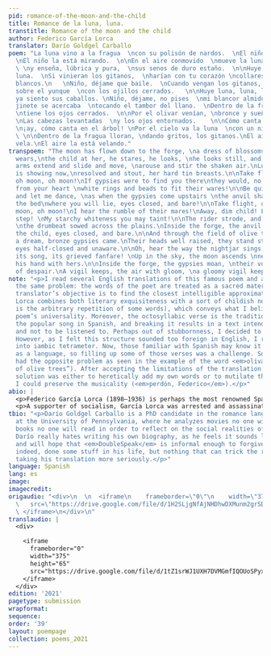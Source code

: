 ```yaml
---
pid: romance-of-the-moon-and-the-child
title: Romance de la luna, luna.
transtitle: Romance of the moon and the child
author: Federico García Lorca
translator: Darío Goldgel Carballo
poem: "La luna vino a la fragua  \ncon su polisón de nardos.  \nEl niño la mira, mira.
  \nEl niño la está mirando.  \n\nEn el aire conmovido  \nmueve la luna sus brazos
  \ \ny enseña, lúbrica y pura,  \nsus senos de duro estaño.  \n\nHuye luna, luna,
  luna.  \nSi vinieran los gitanos,  \nharían con tu corazón \ncollares y anillos
  blancos.\n   \nNiño, déjame que baile.  \nCuando vengan los gitanos, \nte encontrarán
  sobre el yunque  \ncon los ojillos cerrados.   \n\nHuye luna, luna, luna, \nque
  ya siento sus caballos. \nNiño, déjame, no pises  \nmi blancor almidonado.   \n\nEl
  jinete se acercaba  \ntocando el tambor del llano.  \nDentro de la fragua el niño,
  \ntiene los ojos cerrados.  \n\nPor el olivar venían, \nbronce y sueño, los gitanos.
  \nLas cabezas levantadas  \ny los ojos entornados.    \n\nCómo canta la zumaya,
  \n¡ay, cómo canta en el árbol! \nPor el cielo va la luna  \ncon un niño de la mano.
  \ \n\nDentro de la fragua lloran, \ndando gritos, los gitanos.\nEl aire la vela,
  vela.\nEl aire la está velando."
transpoem: "The moon has flown down to the forge, \na dress of blossoms, white, she
  wears,\nthe child at her, he stares, he looks, \nhe looks still, and still he stares.\n\nHer
  arms extend and slide and move, \narouse and stir the shaken air.\nLubricious, she
  is showing now,\nresolved and stout, her hard tin breasts.\n\nTake flight, oh moon,
  oh moon, oh moon!\nIf gypsies were to find you there\nthey would, no doubt, craft
  from your heart \nwhite rings and beads to fit their wares!\n\nBe quiet, child,
  and let me dance, \nas when the gypsies come upstairs \nthe anvil shall then be
  the bed\nwhere you will lie, eyes closed, and bare!\n\nTake flight, oh moon, oh
  moon, oh moon!\nI hear the rumble of their mares!\nAway, dim child! Look out, don’t
  step! \nMy starchy whiteness you may taint!\n\nThe rider strode, and swift he approached,
  \nthe drumbeat sowed across the plains.\nInside the forge, the anvil is\nbed for
  the child, eyes closed, and bare.\n\nAnd through the field of olive trees \nwithin
  a dream, bronze gypsies came.\nTheir heads well raised, they stand staunch, \ntheir
  eyes half-closed and unaware.\n\nOh, hear the way the nightjar sings! \nOh, hear
  its song, its grieved fanfare! \nUp in the sky, the moon ascends \nnext to a child,
  his hand with hers.\n\nInside the forge, the gypsies moan, \ntheir voices cast cries
  of despair.\nA vigil keeps, the air with gloom, \na gloomy vigil keeps the air.\n"
note: "<p>I read several English translations of this famous poem and always encountered
  the same problem: the words of the poet are treated as a sacred material, and the
  translator’s objective is to find the closest intelligible approximation. Yet here
  Lorca combines both literary exquisiteness with a sort of childish nonsense (as
  is the arbitrary repetition of some words), which conveys what I believe to be the
  poem’s universality. Moreover, the octosyllabic verse is the traditional form of
  the popular song in Spanish, and breaking it results in a text intended to be read
  and not to be listened to. Perhaps out of stubbornness, I decided to keep the octosyllable.
  However, as I felt this structure sounded too foreign in English, I rearranged it
  into iambic tetrameter. Now, those familiar with Spanish may know it is quite verbose
  as a language, so filling up some of those verses was a challenge. Sometimes I even
  had the opposite problem as seen in the example of the word <em>olivar</em> (“field
  of olive trees”). After accepting the limitations of the translation process, my
  solution was either to heretically add my own words or to mutilate the text, so
  I could preserve the musicality (<em>perdón, Federico</em>).</p>"
abio: |
  <p>Federico García Lorca (1898–1936) is perhaps the most renowned Spanish poet and playwright of the twentieth century and one of the main figures of the avant-garde in Spain. This poem, from his 1928 book <em>Romancero Gitano</em> (lit. <em>Gypsy Songbook</em>), combines the influence of classical poets from sixteenth-century Spain with the surrealist movement of its epoch. It also references the popular song from the subaltern classes of southern Spain and features a strong influence from its Arabic roots. As such, many of his poems (this one included) have been adapted as flamenco songs during the years.</p>
  <p>A supporter of socialism, García Lorca was arrested and assassinated by fascists at the beginning of the Spanish Civil War.</p>
tbio: "<p>Darío Goldgel Carballo is a PhD candidate in the romance languages department
  at the University of Pennsylvania, where he analyzes movies no one will watch and
  books no one will read in order to reflect on the social realities of Latin America.
  Darío really hates writing his own biography, as he feels it sounds like boasting,
  and will hope that <em>DoubleSpeak</em> is informal enough to forgive him. He has,
  indeed, done some stuff in his life, but nothing that can trick the readers into
  taking his translation more seriously.</p>"
language: Spanish
lang: es
image: 
imagecredit: 
origaudio: "<div>\n  \n  <iframe\n    frameborder=\"0\"\n    width=\"375\"\n    height=\"65\"\n
  \   src=\"https://drive.google.com/file/d/1H2SLjgNfAjNHDhwDXMunm2grSD0-XPtG/preview\">\n
  \ </iframe>\n</div>\n"
translaudio: |
  <div>

    <iframe
      frameborder="0"
      width="375"
      height="65"
      src="https://drive.google.com/file/d/1tZ1srWJ1UXH7DVMGmfIQOUoSPyxOARkj/preview">
    </iframe>
  </div>
edition: '2021'
pagetype: submission
wrapformat: 
sequence: 
order: '39'
layout: poempage
collection: poems_2021
---
```

